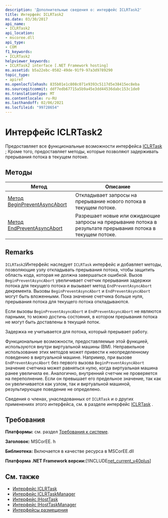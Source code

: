 ```yaml
---
description: 'Дополнительные сведения о: интерфейс ICLRTask2'
title: Интерфейс ICLRTask2
ms.date: 03/30/2017
api_name:
- ICLRTask2
api_location:
- mscoree.dll
api_type:
- COM
f1_keywords:
- ICLRTask2
helpviewer_keywords:
- ICLRTask2 interface [.NET Framework hosting]
ms.assetid: b5a22ebc-0582-49de-91f9-97a3d9789290
topic_type:
- apiref
ms.openlocfilehash: 835b01e1c808c071e9393c5117d5e38415ec8eba
ms.sourcegitcommit: ddf7edb67715a5b9a45e3dd44536dabc153c1de0
ms.translationtype: MT
ms.contentlocale: ru-RU
ms.lasthandoff: 02/06/2021
ms.locfileid: "99728654"
---
```

# <a name="iclrtask2-interface"></a>Интерфейс ICLRTask2

Предоставляет все функциональные возможности интерфейса [ICLRTask](iclrtask-interface.md) ; Кроме того, предоставляет методы, которые позволяют задерживать прерывания потока в текущем потоке.  
  
## <a name="methods"></a>Методы  
  
|Метод|Описание|  
|------------|-----------------|  
|[Метод BeginPreventAsyncAbort](iclrtask2-beginpreventasyncabort-method.md)|Откладывает запросы на прерывание нового потока в текущем потоке.|  
|[Метод EndPreventAsyncAbort](iclrtask2-endpreventasyncabort-method.md)|Разрешает новые или ожидающие запросы на прерывание потока в результате прерывания потока в текущем потоке.|  
  
## <a name="remarks"></a>Remarks  

 `ICLRTask2`Интерфейс наследует `ICLRTask` интерфейс и добавляет методы, позволяющие узлу откладывать прерывания потока, чтобы защитить область кода, которая не должна завершаться ошибкой. Вызов `BeginPreventAsyncAbort` увеличивает счетчик прерывания задержки потока для текущего потока и вызывает метод `EndPreventAsyncAbort` декремента. Вызовы `BeginPreventAsyncAbort` и `EndPreventAsyncAbort` могут быть вложенными. Пока значение счетчика больше нуля, прерывания потока для текущего потока откладываются.  
  
 Если вызовы `BeginPreventAsyncAbort` и `EndPreventAsyncAbort` не являются парными, то можно достичь состояния, в котором прерывания потока не могут быть доставлены в текущий поток.  
  
 Задержка не учитывается для потока, который прерывает работу.  
  
 Функциональные возможности, предоставляемые этой функцией, используются внутри виртуальной машины (ВМ). Неправильное использование этих методов может привести к неопределенному поведению в виртуальной машине. Например, при вызове `EndPreventAsyncAbort` без первого вызова `BeginPreventAsyncAbort` значение счетчика может равняться нулю, когда виртуальная машина ранее увеличила ее. Аналогично, внутренний счетчик не проверяется на переполнение. Если он превышает его предельное значение, так как он увеличивается как узлом, так и виртуальной машиной, результирующее поведение не определено.  
  
 Сведения о членах, унаследованных от `ICLRTask` и о других применениях этого интерфейса, см. в разделе интерфейс [ICLRTask](iclrtask-interface.md) .  
  
## <a name="requirements"></a>Требования  

 **Платформы:** см. раздел [Требования к системе](../../get-started/system-requirements.md).  
  
 **Заголовок:** MSCorEE. h  
  
 **Библиотека:** Включается в качестве ресурса в MSCorEE.dll  
  
 **Платформа .NET Framework версии:**[!INCLUDE[net_current_v40plus](../../../../includes/net-current-v40plus-md.md)]  
  
## <a name="see-also"></a>См. также

- [Интерфейс ICLRTask](iclrtask-interface.md)
- [Интерфейс ICLRTaskManager](iclrtaskmanager-interface.md)
- [Интерфейс IHostTask](ihosttask-interface.md)
- [Интерфейс IHostTaskManager](ihosttaskmanager-interface.md)
- [Интерфейсы размещения](hosting-interfaces.md)
